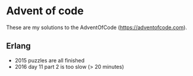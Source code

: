 # Advent of code

These are my solutions to the AdventOfCode (https://adventofcode.com).

## Erlang

* 2015 puzzles are all finished
* 2016 day 11 part 2 is too slow (> 20 minutes)
